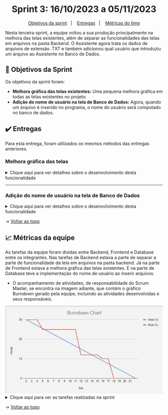<span id="topo">

<h1 align="center">Sprint 3: 16/10/2023 a 05/11/2023</h1>

<p align="center">
    <a href="#objetivos">Objetivos da sprint</a> &nbsp |&nbsp &nbsp
    <a href="#entregas">Entregas</a> &nbsp |&nbsp &nbsp
    <a href="#metricas">Métricas do time</a>
</p>

Nesta terceira sprint, a equipe voltou a sua produção principalmente na melhora das telas existentes, além de separar as funcionalidades das telas em arquivos na pasta Backend. O Assistente agora trata os dados de arquivos de extensão .TXT e também adicionou qual usuário que introduziu um arquivo ao Assistente no Banco de Dados.


<span id="objetivos">

## 🎯 Objetivos da Sprint

Os objetivos da sprint foram:
- **Melhora gráfica das telas existentes:** Uma pequena melhora gráfica em todas as telas existentes no projeto.
- **Adição do nome de usuário na tela de Banco de Dados:** Agora, quando um arquivo é inserido no programa, o nome do usuário será computado no banco de dados.

<span id="entregas">

## ✔️ Entregas

Para esta entrega, foram utilizados os mesmos métodos das entregas anteriores.

### Melhora gráfica das telas
<details>
    <summary>Clique aqui para ver detalhes sobre o desenvolvimento desta funcionalidade</summary>
    <br>
    Essa funcionalidade foi iniciada e finalizada nesta sprint. Ela visa apenas em fazer uma melhora gráfica em todas as telas, sendo elas: Tela de Registro, Login, Menu, Banco de Dados, Arquivo e Perguntas e Respostas.
    <img src="telaBonita.gif">
</details>

---

### Adição do nome de usuário na tela de Banco de Dados
<details>
    <summary>Clique aqui para ver detalhes sobre o desenvolvimento desta funcionalidade</summary>
    Essa funcionalidade foi iniciada e finalizada nesta sprint. Ela insere o nome do usuário no banco de dados que inseriru algum arquivo.
    <img src="usuario.png">
</details>

→ [Voltar ao topo](#topo)

<span id="metricas">

## 📈 Métricas da equipe
As tarefas da equipe foram dividas entre Backend, Frontend e Database entre os integrantes. Nas tarefas de Backend estava a parte de separar a parte de funcionalidade da tela em arquivos na pasta backend. Já na parte de Frontend estava a melhora gráfica das telas existentes. E na parte de Database teve a implementação do nome de usuário ao inserir arquivos.
- O acompanhamento de atividades, de responsabilidade do Scrum Master, se encontra na imagem adiante, que contém o gráfico Burndown gerado pela equipe, incluindo as atividades desenvolvidas e seus responsáveis.

<div align="center">
    <img src="burndown-sprint3.png">
</div>

<details>
    <summary>Clique aqui para ver as tarefas realizadas na sprint</summary>
    <img src="tarefas-sprint3.png">
</details>


→ [Voltar ao topo](#topo)
